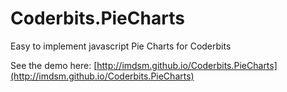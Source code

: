 Coderbits.PieCharts
===================

Easy to implement javascript Pie Charts for Coderbits

See the demo here: [http://imdsm.github.io/Coderbits.PieCharts](http://imdsm.github.io/Coderbits.PieCharts)